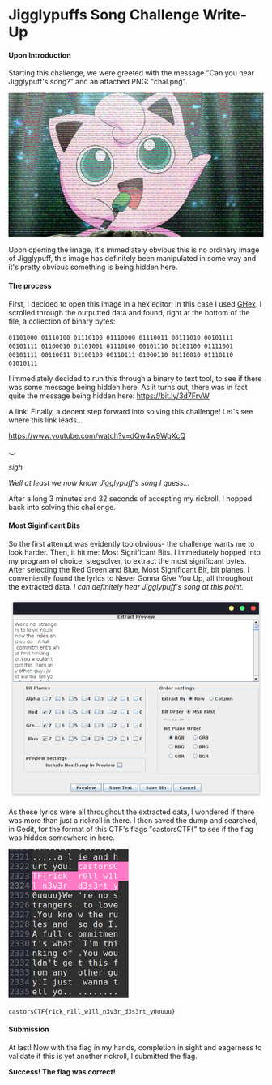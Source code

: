 # Jigglypuffs Song Challenge Write-Up

#### Upon Introduction

Starting this challenge, we were greeted with the message "Can you hear Jigglypuff's song?" and an attached PNG: "chal.png". 

![Challenge Image](chal.png)

Upon opening the image, it's immediately obvious this is no ordinary image of Jigglypuff, this image has definitely been manipulated in some way and it's pretty obvious something is being hidden here.

#### The process

First, I decided to open this image in a hex editor; in this case I used [GHex](https://wiki.gnome.org/Apps/Ghex). I scrolled through the outputted data and found, right at the bottom of the file, a collection of binary bytes:

`01101000 01110100 01110100 01110000 01110011 00111010 00101111 00101111 01100010 01101001 01110100 00101110 01101100 01111001 00101111 00110011 01100100 00110111 01000110 01110010 01110110 01010111`

I immediately decided to run this through a binary to text tool, to see if there was some message being hidden here. As it turns out, there was in fact quite the message being hidden here: https://bit.ly/3d7FrvW

A link! Finally, a decent step forward into solving this challenge! Let's see where this link leads...

https://www.youtube.com/watch?v=dQw4w9WgXcQ

._.

*sigh*

*Well at least we now know Jigglypuff's song I guess...*

After a long 3 minutes and 32 seconds of accepting my rickroll, I hopped back into solving this challenge.

#### Most Siginficant Bits

So the first attempt was evidently too obvious- the challenge wants me to look harder. Then, it hit me: Most Significant Bits.
I immediately hopped into my program of choice, stegsolver, to extract the most significant bytes. After selecting the Red Green and Blue, Most Significant Bit, bit planes, I conveniently found the lyrics to Never Gonna Give You Up, all throughout the extracted data. *I can definitely hear Jigglypuff's song at this point.*

![Most Significant Bytes Output](jigglypuff_stegsolve.png)

As these lyrics were all throughout the extracted data, I wondered if there was more than just a rickroll in there. I then saved the dump and searched, in Gedit, for the format of this CTF's flags "castorsCTF{" to see if the flag was hidden somewhere in here.

![Flag in MSB dump](jigglypuff_dump.png)

`castorsCTF{r1ck_r1ll_w1ll_n3v3r_d3s3rt_y0uuuu}`

#### Submission

At last! Now with the flag in my hands, completion in sight and eagerness to validate if this is yet another rickroll, I submitted the flag.

**__Success! The flag was correct!__**



